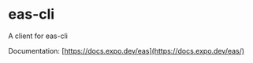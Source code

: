 # eas-cli
A client for eas-cli

Documentation: [https://docs.expo.dev/eas](https://docs.expo.dev/eas/)
